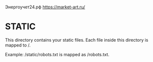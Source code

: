 Энергоучет24.рф
https://market-art.ru/
# STATIC

This directory contains your static files.
Each file inside this directory is mapped to /.

Example: /static/robots.txt is mapped as /robots.txt.

